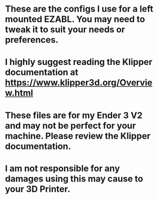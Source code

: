 # These are the configs I use for a left mounted EZABL. You may need to tweak it to suit your needs or preferences.
# I highly suggest reading the Klipper documentation at https://www.klipper3d.org/Overview.html
# These files are for my Ender 3 V2 and may not be perfect for your machine. Please review the Klipper documentation.
# I am not responsible for any damages using this may cause to your 3D Printer.
